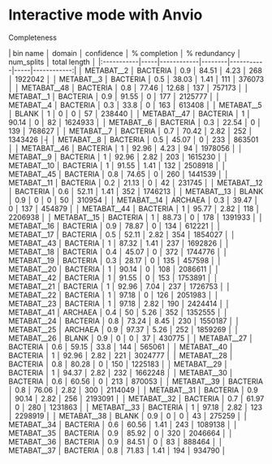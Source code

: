 #



# Interactive mode with Anvio


Completeness


| bin name    │ domain   │   confidence │   % completion │   % redundancy │   num_splits │   total length │
|:-----------|-----|------------|--------|-----------|-----|------------:|
│ METABAT__2  │ BACTERIA │   0.9 │   84.51 │    4.23 │          268 │   1922042 │
│ METABAT__3  │ BACTERIA │          0.5 │          38.03 │           1.41 │          111 │         376073 │
│ METABAT__48 │ BACTERIA │          0.8 │          77.46 │          12.68 │          137 │         757173 │
│ METABAT__1  │ BACTERIA │          0.9 │          91.55 │              0 │          177 │        2125777 │
│ METABAT__4  │ BACTERIA │          0.3 │           33.8 │              0 │          163 │         613408 │
│ METABAT__5  │ BLANK    │            1 │              0 │              0 │           57 │         238440 │
│ METABAT__47 │ BACTERIA │            1 │          90.14 │              0 │           82 │        1624933 │
│ METABAT__6  │ BACTERIA │          0.3 │          22.54 │              0 │          139 │         768627 │
│ METABAT__7  │ BACTERIA │          0.7 │          70.42 │           2.82 │          252 │        1343426 │┤
│ METABAT__8  │ BACTERIA │          0.5 │          45.07 │              0 │          233 │         863501 │
│ METABAT__46 │ BACTERIA │            1 │          92.96 │           4.23 │           94 │        1978056 │
│ METABAT__9  │ BACTERIA │            1 │          92.96 │           2.82 │          203 │        1615230 │
│ METABAT__10 │ BACTERIA │            1 │          91.55 │           1.41 │          132 │        2508918 │
│ METABAT__45 │ BACTERIA │          0.8 │          74.65 │              0 │          260 │        1441539 │
│ METABAT__11 │ BACTERIA │          0.2 │          21.13 │              0 │           42 │         231745 │
│ METABAT__12 │ BACTERIA │          0.6 │          52.11 │           1.41 │          352 │        1746213 │
│ METABAT__13 │ BLANK    │          0.9 │              0 │              0 │           50 │         310954 │
│ METABAT__14 │ ARCHAEA  │          0.3 │          39.47 │              0 │          137 │         454879 │
│ METABAT__44 │ BACTERIA │            1 │          95.77 │           2.82 │          118 │        2206938 │
│ METABAT__15 │ BACTERIA │            1 │          88.73 │              0 │          178 │        1391933 │
│ METABAT__16 │ BACTERIA │          0.9 │          78.87 │              0 │          134 │         612221 │
│ METABAT__17 │ BACTERIA │          0.5 │          52.11 │           2.82 │          354 │        1854027 │
│ METABAT__43 │ BACTERIA │            1 │          87.32 │           1.41 │          237 │        1692826 │
│ METABAT__18 │ BACTERIA │          0.4 │          45.07 │              0 │          372 │        1744776 │
│ METABAT__19 │ BACTERIA │          0.3 │          28.17 │              0 │          135 │         457598 │
│ METABAT__20 │ BACTERIA │            1 │          90.14 │              0 │          108 │        2086611 │
│ METABAT__42 │ BACTERIA │            1 │          91.55 │              0 │          153 │        1753891 │
│ METABAT__21 │ BACTERIA │            1 │          92.96 │           7.04 │          237 │        1726753 │
│ METABAT__22 │ BACTERIA │            1 │          97.18 │              0 │          126 │        2051983 │
│ METABAT__23 │ BACTERIA │            1 │          97.18 │           2.82 │          190 │        2424414 │
│ METABAT__41 │ ARCHAEA  │          0.4 │             50 │           5.26 │          352 │        1352555 │
│ METABAT__24 │ BACTERIA │          0.8 │          73.24 │           8.45 │          230 │        1550187 │
│ METABAT__25 │ ARCHAEA  │          0.9 │          97.37 │           5.26 │          252 │        1859269 │
│ METABAT__26 │ BLANK    │          0.9 │              0 │              0 │           37 │         430775 │
│ METABAT__27 │ BACTERIA │          0.6 │          59.15 │           33.8 │          144 │         565061 │
│ METABAT__40 │ BACTERIA │            1 │          92.96 │           2.82 │          221 │        3024777 │
│ METABAT__28 │ BACTERIA │          0.8 │          80.28 │              0 │          150 │        1225183 │
│ METABAT__29 │ BACTERIA │            1 │          94.37 │           2.82 │          232 │        1662248 │
│ METABAT__30 │ BACTERIA │          0.6 │          60.56 │              0 │          213 │         870053 │
│ METABAT__39 │ BACTERIA │          0.8 │          76.06 │           2.82 │          300 │        2114049 │
│ METABAT__31 │ BACTERIA │          0.9 │          90.14 │           2.82 │          256 │        2193091 │
│ METABAT__32 │ BACTERIA │          0.7 │          61.97 │              0 │          280 │        1231863 │
│ METABAT__33 │ BACTERIA │            1 │          97.18 │           2.82 │          123 │        2298919 │
│ METABAT__38 │ BLANK    │          0.9 │              0 │              0 │           43 │         275259 │
│ METABAT__34 │ BACTERIA │          0.6 │          60.56 │           1.41 │          243 │        1089138 │
│ METABAT__35 │ BACTERIA │          0.9 │          85.92 │              0 │          320 │        2046664 │
│ METABAT__36 │ BACTERIA │          0.9 │          84.51 │              0 │           83 │         888464 │
│ METABAT__37 │ BACTERIA │          0.8 │          71.83 │           1.41 │          194 │         934790 │